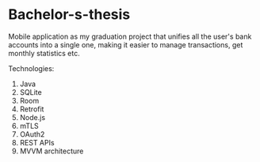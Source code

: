 # Bachelor-s-thesis

Mobile application as my graduation project that unifies all the user's bank accounts into a single one, making it easier to manage transactions, get monthly statistics etc. 

Technologies:
1. Java
2. SQLite
3. Room
4. Retrofit
5. Node.js
6. mTLS
7. OAuth2
8. REST APIs
9. MVVM architecture
